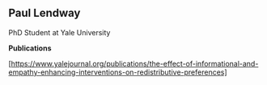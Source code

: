 ## Paul Lendway

PhD Student at Yale University

**Publications** 

[https://www.yalejournal.org/publications/the-effect-of-informational-and-empathy-enhancing-interventions-on-redistributive-preferences] 




